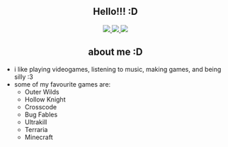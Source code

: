 <div align="center">
	<h2>
		Hello!!! :D
	</h2>
 	<a href="https://modrinth.com/user/truthseekeraria">
 		<img src="https://img.shields.io/badge/Modrinth-181825?style=for-the-badge&logo=modrinth"/>
	</a>
	<a href="https://en.pronouns.page/@truthseekeraria">
		<img src="https://img.shields.io/badge/pronouns.page-181825?style=for-the-badge&logo=pronounsdotpage&logoColor=c71585"/>
	</a>
	<a href="https://truthseekeraria.itch.io/">
		<img src="https://img.shields.io/badge/itch.io-181825?style=for-the-badge&logo=itchdotio"/>
	</a>
</div>

<div align="center">
	<h2>
		about me :D
	</h2>
</div>

- i like playing videogames, listening to music, making games, and being silly :3
- some of my favourite games are:
	- Outer Wilds
	- Hollow Knight
	- Crosscode
	- Bug Fables
	- Ultrakill
 	- Terraria
  	- Minecraft
